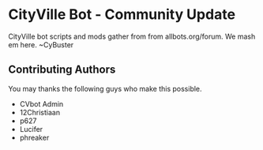 CityVille Bot - Community Update
=============

CityVille bot scripts and mods gather from from allbots.org/forum. We mash em here. ~CyBuster

Contributing Authors
-------

You may thanks the following guys who make this possible.

* CVbot Admin
* 12Christiaan
* p627
* Lucifer
* phreaker 